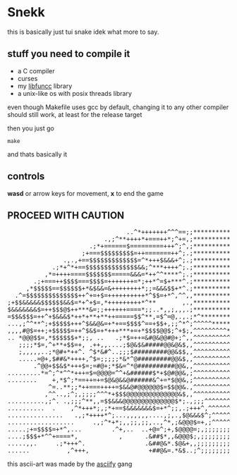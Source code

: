 # Snekk

this is basically just tui snake idek what more to say.

## stuff you need to compile it

- a C compiler
- curses
- my [libfuncc](https://github.com/duszku/libfuncc) library
- a unix-like os with posix threads library

even though Makefile uses gcc by default, changing it to any other compiler
should still work, at least for the release target

then you just go

```shell
make
```

and thats basically it

## controls

**wasd** or arrow keys for movement, **x** to end the game

## PROCEED WITH CAUTION

<pre>
                                ..^*+++++++^^^==;;**************
                          .,;^**++++*+===++*;^+=,;**************
                      .;*+======$=========+++^;^,;**************
                    ;+===$$$$$$$$$=++=======++^;.;**************
               .,.,+==$$$$$$$$$$$$$=^*+++$&&&+^;.;**************
            .;*+^*+==$$$$$$$$$$$$$$&&;^***++++^;.;**************
          ,*=++++====$$$$$$$=====&&&=*++^^****^;.;**************
       .;+===++$$$$===$$$$=+++++++=*;++*^=$+***^.;**************
     ,*$$$$$==$$$$$$+*&$&&=&++++++++*;;=&&&$$+*^.;**************
  .^=$$$$$$$$$$$$$$++^+=+$=++++++++++*^$$=+*^,^^,,**************
;+$$&&&&&$$$$$$&&$=*+^+$=,*+++++++++*^**       ,.,**************
$&&&&&&&$=++$$$@$++***&=;;++++++====*;;..*,,;,,,.;**************
=$$&$$$=++^+$&&&$*++*+**+**++=====$$^**,=$^=@,.,.;*^************
...,;^^**^;+$$$$$+++^$&&@&=+*+==$$$$^==+$$+,;;^*^;^^^^^*********
,,,,#@$=++;+$$$$$=++^$&$=+*+++***+=+*$$$$@@$;^+$;,^^^^^^^^^*****
.. *@@@$$=,*$$$$$$+*;;, ..   .;*$=++=&#@&@@#@+;^,,^^^^^^^^^^^***
   ;;;;*$=,^+**+$$=+, .++,,....;$@&$&#####@@&@&$,,^^^^^^^^^^^^^*
   ;,,,,,..;*@#+*++^. ^$*&#^..;;;$#########@@&$$,,^^^^^^^^^^^^^*
   .....=@+,$##&*++++,^$=;;;;;*&*^@#########@@&$,,^^^^^^^^^^^^^^
       .^@@+$$&$*+++$=;=#@+;*$&=^*@##########@@&,,^^^^^^^^^^^^^^
.........*=^;^*^^*+++=$=@@@@=^^+&######$*+$@#@@&,;^^^^^^^^^^^^^^
........    +,*$^;*==++=+=$@&@&&@######&^+=*$@@&,;^^^^^^^^^^^^^^
           ^=..**;;*++===++++=$&&@#@@@@@@$=$$@@&.,^^^^^^^^^^^^^^
          ,^^..,;^;,;;;;^^^*+$$$@@@@@@@@@@@@@@&$,,^^^^^^^^^^^^^^
..........,;^. .,;;;^**,,=$$&&&@@@@@@@@@@@@@@$*;.,;;;^^^^^^^^^^^
..........  .    ,^*+++*;,;*+==$&&&&&&&$=+*^;;,.;+++^,^^^^^^^^^^
...............   .,;*++++*^;...,,,,,,....,;,.,$@&&&$^;^^^^^^^^^
..................     .,;^*+*;,,;;,;;,..,^*,;&@@@$=+,;^^^^^^^^^
.....;+=$$$$=+*^,...        .^+,..  ..+@=^;+,$@@@@=;,;;;;;;;;;^^
....;$$$+*^^+====*,           ,      .&##$*,,&@@@$;,;;;;;;;;;;;;
.....,,.     .;*+++^.                .&##@&*.$@&+,,;;;;;;;;;;;;;
......          ,^+++,                +##@&=.*&$..;^;;;;;;;;;;;;
</pre>

this ascii-art was made by the [asciify](https://github.com/duszku/asciify) gang
